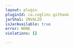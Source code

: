```yaml
---
layout: plugin
pluginId: ca.coglinc.githook
jarSha1: INVALID
isJarAvailable: true
error: NONE
violations: []

---
```

